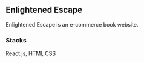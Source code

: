 
## Enlightened Escape

Enlightened Escape is an e-commerce book website.


### Stacks
React.js, HTMl, CSS

